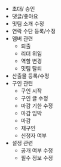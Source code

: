 - 초대/ 승인
- 댓글/좋아요
- 밋팀 소개 수정
- 연락 수단 등록/수정
- 멤버 관련
	- 퇴출
	- 리더 위임
	- 역할 변경
	- 밋팀 탈퇴
- 산출물 등록/수정
- 구인 관련
	- 구인 시작
	- 구인 글 수정
	- 마감 기한 수정
	- 마감 임박
	- 마감
	- 재구인
	- 신청자 여부
- 설정 관련
	- 공개 여부 수정
	- 필수 정보 수정